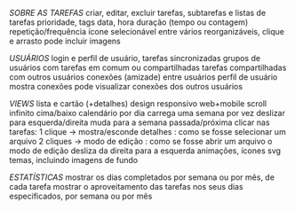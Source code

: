 *SOBRE AS TAREFAS*
criar, editar, excluir tarefas, subtarefas e listas de tarefas
prioridade, tags
data, hora
duração (tempo ou contagem)
repetição/frequência
ícone selecionável entre vários
reorganizáveis, clique e arrasto
pode incluir imagens


*USUÁRIOS*
login e perfil de usuário, tarefas sincronizadas
grupos de usuários com tarefas em comum ou compartilhadas
tarefas compartilhadas com outros usuários
conexões (amizade) entre usuários
perfil de usuário mostra conexões
pode visualizar conexões dos outros usuários

*VIEWS*
	lista e cartão (+detalhes)
design responsivo web+mobile
scroll infinito cima/baixo calendário por dia
	carrega uma semana por vez
	deslizar para esquerda/direita muda para a semana passada/próxima
clicar nas tarefas:
	1 clique  -> mostra/esconde detalhes	: como se fosse selecionar um arquivo
	2 cliques -> modo de edição		 		: como se fosse abrir um arquivo
o modo de edição desliza da direita para a esquerda
animações, ícones svg
temas, incluindo imagens de fundo

*ESTATÍSTICAS*
mostrar os dias completados por semana ou por mês, de cada tarefa
mostrar o aproveitamento das tarefas nos seus dias especificados, por semana ou por mês